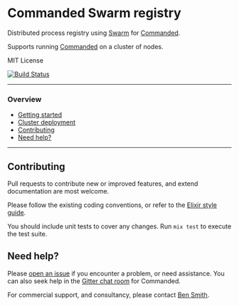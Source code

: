 # Commanded Swarm registry

Distributed process registry using [Swarm](https://hex.pm/packages/swarm) for [Commanded](https://github.com/slashdotdash/commanded).

Supports running [Commanded](https://github.com/slashdotdash/commanded) on a cluster of nodes.

MIT License

[![Build Status](https://travis-ci.com/commanded/commanded-swarm-registry.svg?branch=master)](https://travis-ci.com/commanded/commanded-swarm-registry)

---

### Overview

- [Getting started](guides/Getting%20Started.md)
- [Cluster deployment](guides/Cluster.md)
- [Contributing](#contributing)
- [Need help?](#need-help)

---

## Contributing

Pull requests to contribute new or improved features, and extend documentation are most welcome.

Please follow the existing coding conventions, or refer to the [Elixir style guide](https://github.com/niftyn8/elixir_style_guide).

You should include unit tests to cover any changes. Run `mix test` to execute the test suite.

## Need help?

Please [open an issue](https://github.com/commanded/commanded-swarm-registry/issues) if you encounter a problem, or need assistance. You can also seek help in the [Gitter chat room](https://gitter.im/commanded/Lobby) for Commanded.

For commercial support, and consultancy, please contact [Ben Smith](mailto:ben@10consulting.com).

